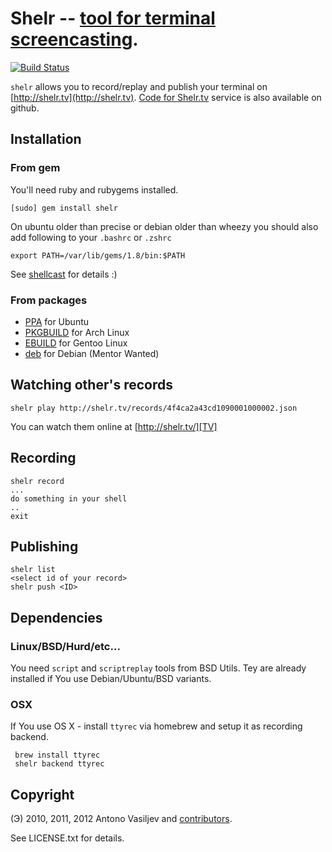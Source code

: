 # Shelr -- [tool for terminal screencasting][TV].

[![Build Status](https://secure.travis-ci.org/antono/shelr.png?branch=master)](http://travis-ci.org/antono/shelr)

`shelr` allows you to record/replay and publish your terminal on [http://shelr.tv](http://shelr.tv).
[Code for Shelr.tv](https://github.com/shelr/shelr.tv) service is also available on github.


## Installation

### From gem

You'll need ruby and rubygems installed.

    [sudo] gem install shelr

On ubuntu older than precise or debian older than wheezy you should also add following to your `.bashrc` or `.zshrc`

    export PATH=/var/lib/gems/1.8/bin:$PATH

See [shellcast](http://shelr.tv/records/4f49ea4ae557800001000004) for details :)

### From packages

- [PPA](https://launchpad.net/~antono/+archive/shelr) for Ubuntu
- [PKGBUILD](https://aur.archlinux.org/packages.php?ID=56945) for Arch Linux
- [EBUILD](http://overlays.gentoo.org/proj/sunrise/browser/app-misc/shelr) for Gentoo Linux
- [deb](http://mentors.debian.net/package/shelr) for Debian (Mentor Wanted)

## Watching other's records

    shelr play http://shelr.tv/records/4f4ca2a43cd1090001000002.json

You can watch them online at [http://shelr.tv/][TV]

## Recording

    shelr record
    ...
    do something in your shell
    ..
    exit

## Publishing

    shelr list
    <select id of your record>
    shelr push <ID>

## Dependencies

### Linux/BSD/Hurd/etc...

You need `script` and `scriptreplay` tools from BSD Utils.
Tey are already installed if You use Debian/Ubuntu/BSD variants.

### OSX

If You use OS X - install `ttyrec` via homebrew and setup it as recording backend.

     brew install ttyrec
     shelr backend ttyrec
     
## Copyright

(Э) 2010, 2011, 2012 Antono Vasiljev and
[contributors](https://github.com/shelr/shelr/contributors).

See LICENSE.txt for details.

[TV]: http://shelr.tv/ "Shellcasts from shell ninjas"

